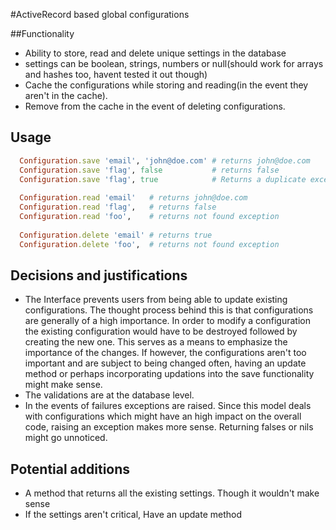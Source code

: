 #ActiveRecord based global configurations

##Functionality
 - Ability to store, read and delete unique settings in the database
 - settings can be boolean, strings, numbers or null(should work for arrays and hashes too, havent tested it out though)
 - Cache the configurations while storing and reading(in the event they aren't in the cache). 
 - Remove from the cache in the event of deleting configurations.
 

## Usage
 ```ruby
   Configuration.save 'email', 'john@doe.com' # returns john@doe.com
   Configuration.save 'flag', false           # returns false
   Configuration.save 'flag', true            # Returns a duplicate exception
   
   Configuration.read 'email'   # returns john@doe.com
   Configuration.read 'flag',   # returns false
   Configuration.read 'foo',    # returns not found exception
   
   Configuration.delete 'email' # returns true
   Configuration.delete 'foo',  # returns not found exception
 ```

## Decisions and justifications
 - The Interface prevents users from being able to update existing configurations. The thought process behind this is that configurations are generally of a high importance. In order to modify a configuration the existing configuration would have to be destroyed followed by creating the new one. This serves as a means to emphasize the importance of the changes.  If however, the configurations aren't too important and are subject to being changed often, having an update method or perhaps incorporating updations into the save functionality might make sense.  
 - The validations are at the database level.
 - In the events of failures exceptions are raised. Since this model deals with configurations which might have an high impact on the overall code, raising an exception makes more sense. Returning falses or nils might go unnoticed.


## Potential additions
 - A method that returns all the existing settings. Though it wouldn't make sense 
 - If the settings aren't critical, Have an update method 
